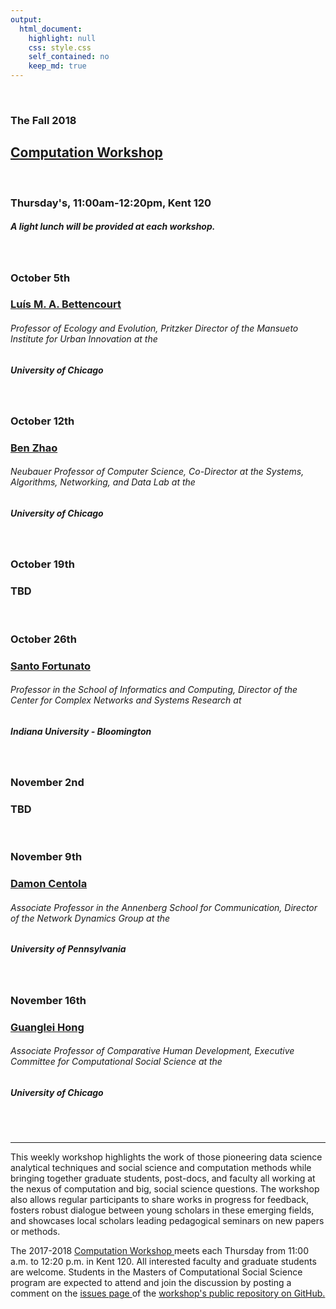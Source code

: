```yaml
---
output:
  html_document:
    highlight: null
    css: style.css
    self_contained: no
    keep_md: true
---
```






<br>

<h3 class=pfblock-header> The Fall 2018 </h3>
<h2 class=pfblock-header4> <a href="https://macss.uchicago.edu/content/computation-workshop"> Computation Workshop </a> </h2>
<br>
<h3 class=pfblock-header3> Thursday's, 11:00am-12:20pm, Kent 120 </h3>
<h5 class=pfblock-header3>A light lunch will be provided at each workshop.</h5>
<br>


<h3 class=pfblock-header4> October 5th </h3>
<h3 class=pfblock-header4> <a href="https://www.santafe.edu/people/profile/luis-bettencourt"> Luís M. A. Bettencourt </a> </h3>
<h6 class=pfblock-header4>Professor of Ecology and Evolution, Pritzker Director of the Mansueto Institute for Urban Innovation at the</h6>
<h5 class=pfblock-header4>University of Chicago</h5>
<br>


<h3 class=pfblock-header4> October 12th </h3>
<h3 class=pfblock-header4><a href="http://people.cs.uchicago.edu/~ravenben/"> Ben Zhao </a> </h3>
<h6 class=pfblock-header4>Neubauer Professor of Computer Science, Co-Director at the Systems, Algorithms, Networking, and Data Lab at the</h6>
<h5 class=pfblock-header4>University of Chicago</h5>
<br>


<h3 class=pfblock-header4> October 19th </h3>
<h3 class=pfblock-header4> TBD </h3>
<br>


<h3 class=pfblock-header4> October 26th </h3>
<h3 class=pfblock-header4><a href="http://cnets.indiana.edu/people/santo-fortunato/"> Santo Fortunato </a> </h3>
<h6 class=pfblock-header4>Professor in the School of Informatics and Computing, Director of the Center for Complex Networks and Systems Research at</h6>
<h5 class=pfblock-header4>Indiana University - Bloomington</h5>
<br>


<h3 class=pfblock-header4> November 2nd </h3>
<h3 class=pfblock-header4>TBD </h3>
<br>


<h3 class=pfblock-header4>November 9th </h3>
<h3 class=pfblock-header4><a href="https://www.asc.upenn.edu/people/faculty/damon-centola-phd"> Damon Centola </a> </h3>
<h6 class=pfblock-header4>Associate Professor in the Annenberg School for Communication, Director of the Network Dynamics Group at the</h6>
<h5 class=pfblock-header4>University of Pennsylvania</h5>
<br>


<h3 class=pfblock-header4>November 16th </h3>
<h3 class=pfblock-header4><a href="https://humdev.uchicago.edu/directory/guanglei-hong"> Guanglei Hong </a> </h3>
<h6 class=pfblock-header4>Associate Professor of Comparative Human Development, Executive Committee for Computational Social Science at the</h6>
<h5 class=pfblock-header4>University of Chicago</h5>
<br>


<br>

---

<p class=footertext2> This weekly workshop highlights the work of those pioneering data science analytical techniques and social science and computation methods while bringing together graduate students, post-docs, and faculty all working at the nexus of computation and big, social science questions. The workshop also allows regular participants to share works in progress for feedback, fosters robust dialogue between young scholars in these emerging fields, and showcases local scholars leading pedagogical seminars on new papers or methods. </p>

<p class=footertext2> The 2017-2018 <a href="https://macss.uchicago.edu/content/computation-workshop"> Computation Workshop </a> meets each Thursday from 11:00 a.m. to 12:20 p.m. in Kent 120. All interested faculty and graduate students are welcome. Students in the Masters of Computational Social Science program are expected to attend and join the discussion by posting a comment on the <a href="https://github.com/uchicago-computation-workshop/README"> issues page </a> of the <a href="https://github.com/uchicago-computation-workshop"> workshop's public repository on GitHub.</a></p>
